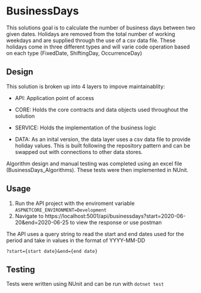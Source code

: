 # BusinessDays
This solutions goal is to calculate the number of business days between two given dates. Holidays are removed from the total number of working weekdays and are supplied through the use of a csv data file. These holidays come in three different types and will varie code operation based on each type (FixedDate, ShiftingDay, OccurrenceDay)

## Design
This solution is broken up into 4 layers to impove maintainablity:
- API: Application point of access

- CORE: Holds the core contracts and data objects used throughout the solution

- SERVICE: Holds the implementation of the business logic

- DATA: As an inital version, the data layer uses a csv data file to provide holiday values. This is built following the repository pattern and can be swapped out with connections to other data stores.

Algorithm design and manual testing was completed using an excel file (BusinessDays_Algorithms). These tests were then implemented in NUnit.

## Usage
1. Run the API project with the enviroment variable ```ASPNETCORE_ENVIRONMENT=Development``` 
2. Navigate to https://localhost:5001/api/businessdays?start=2020-06-20&end=2020-06-25 to view the response or use postman

The API uses a query string to read the start and end dates used for the period and take in values in the format of YYYY-MM-DD

```?start={start date}&end={end date}```

## Testing
Tests were written using NUnit and can be run with ```dotnet test```
